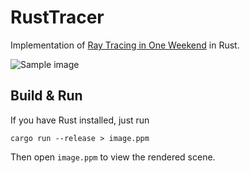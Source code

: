 # RustTracer
Implementation of [Ray Tracing in One Weekend](https://raytracing.github.io/) in Rust.

![Sample image](preview.ppm)

## Build & Run
If you have Rust installed, just run
```
cargo run --release > image.ppm
```
Then open `image.ppm` to view the rendered scene.
